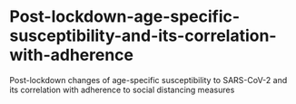 # Post-lockdown-age-specific-susceptibility-and-its-correlation-with-adherence
Post-lockdown changes of age-specific susceptibility to SARS-CoV-2 and its correlation with adherence to social distancing measures
